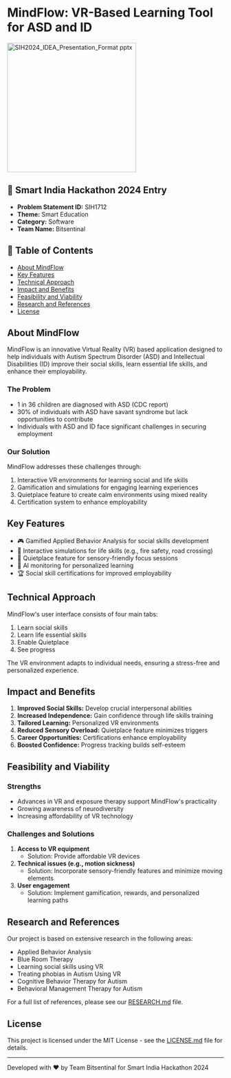 # MindFlow: VR-Based Learning Tool for ASD and ID

<img src="https://github.com/user-attachments/assets/fd011d77-f208-4a85-9749-2a7af3ed731d" alt="SIH2024_IDEA_Presentation_Format pptx" width="300" />


## 🌟 Smart India Hackathon 2024 Entry

- **Problem Statement ID:** SIH1712
- **Theme:** Smart Education
- **Category:** Software
- **Team Name:** Bitsentinal

## 📌 Table of Contents

- [About MindFlow](#about-mindflow)
- [Key Features](#key-features)
- [Technical Approach](#technical-approach)
- [Impact and Benefits](#impact-and-benefits)
- [Feasibility and Viability](#feasibility-and-viability)
- [Research and References](#research-and-references)
- [License](#license)

## About MindFlow

MindFlow is an innovative Virtual Reality (VR) based application designed to help individuals with Autism Spectrum Disorder (ASD) and Intellectual Disabilities (ID) improve their social skills, learn essential life skills, and enhance their employability.

### The Problem

- 1 in 36 children are diagnosed with ASD (CDC report)
- 30% of individuals with ASD have savant syndrome but lack opportunities to contribute
- Individuals with ASD and ID face significant challenges in securing employment

### Our Solution

MindFlow addresses these challenges through:

1. Interactive VR environments for learning social and life skills
2. Gamification and simulations for engaging learning experiences
3. Quietplace feature to create calm environments using mixed reality
4. Certification system to enhance employability

## Key Features

- 🎮 Gamified Applied Behavior Analysis for social skills development
- 🚦 Interactive simulations for life skills (e.g., fire safety, road crossing)
- 🧘 Quietplace feature for sensory-friendly focus sessions
- 🤖 AI monitoring for personalized learning
- 🏆 Social skill certifications for improved employability

## Technical Approach

MindFlow's user interface consists of four main tabs:

1. Learn social skills
2. Learn life essential skills
3. Enable Quietplace
4. See progress

The VR environment adapts to individual needs, ensuring a stress-free and personalized experience.

## Impact and Benefits

1. **Improved Social Skills:** Develop crucial interpersonal abilities
2. **Increased Independence:** Gain confidence through life skills training
3. **Tailored Learning:** Personalized VR environments
4. **Reduced Sensory Overload:** Quietplace feature minimizes triggers
5. **Career Opportunities:** Certifications enhance employability
6. **Boosted Confidence:** Progress tracking builds self-esteem

## Feasibility and Viability

### Strengths

- Advances in VR and exposure therapy support MindFlow's practicality
- Growing awareness of neurodiversity
- Increasing affordability of VR technology

### Challenges and Solutions

1. **Access to VR equipment**
   - Solution: Provide affordable VR devices
2. **Technical issues (e.g., motion sickness)**
   - Solution: Incorporate sensory-friendly features and minimize moving elements
3. **User engagement**
   - Solution: Implement gamification, rewards, and personalized learning paths

## Research and References

Our project is based on extensive research in the following areas:

- Applied Behavior Analysis
- Blue Room Therapy
- Learning social skills using VR
- Treating phobias in Autism Using VR
- Cognitive Behavior Therapy for Autism
- Behavioral Management Therapy for Autism

For a full list of references, please see our [RESEARCH.md](RESEARCH.md) file.

## License

This project is licensed under the MIT License - see the [LICENSE.md](LICENSE.md) file for details.

---

Developed with ❤️ by Team Bitsentinal for Smart India Hackathon 2024
